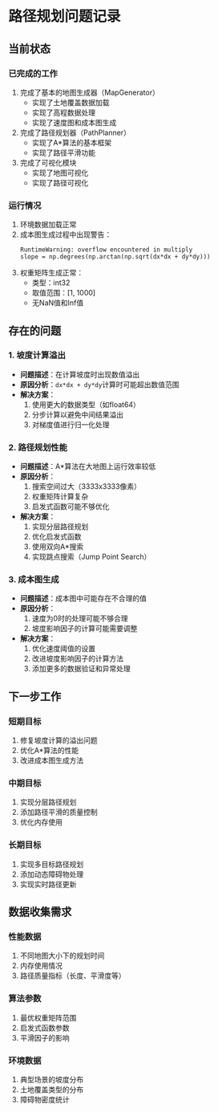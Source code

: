 # 路径规划问题记录

## 当前状态

### 已完成的工作
1. 完成了基本的地图生成器（MapGenerator）
   - 实现了土地覆盖数据加载
   - 实现了高程数据处理
   - 实现了速度图和成本图生成
2. 完成了路径规划器（PathPlanner）
   - 实现了A*算法的基本框架
   - 实现了路径平滑功能
3. 完成了可视化模块
   - 实现了地图可视化
   - 实现了路径可视化

### 运行情况
1. 环境数据加载正常
2. 成本图生成过程中出现警告：
   ```
   RuntimeWarning: overflow encountered in multiply
   slope = np.degrees(np.arctan(np.sqrt(dx*dx + dy*dy)))
   ```
3. 权重矩阵生成正常：
   - 类型：int32
   - 取值范围：[1, 1000]
   - 无NaN值和Inf值

## 存在的问题

### 1. 坡度计算溢出
- **问题描述**：在计算坡度时出现数值溢出
- **原因分析**：`dx*dx + dy*dy`计算时可能超出数值范围
- **解决方案**：
  1. 使用更大的数据类型（如float64）
  2. 分步计算以避免中间结果溢出
  3. 对梯度值进行归一化处理

### 2. 路径规划性能
- **问题描述**：A*算法在大地图上运行效率较低
- **原因分析**：
  1. 搜索空间过大（3333x3333像素）
  2. 权重矩阵计算复杂
  3. 启发式函数可能不够优化
- **解决方案**：
  1. 实现分层路径规划
  2. 优化启发式函数
  3. 使用双向A*搜索
  4. 实现跳点搜索（Jump Point Search）

### 3. 成本图生成
- **问题描述**：成本图中可能存在不合理的值
- **原因分析**：
  1. 速度为0时的处理可能不够合理
  2. 坡度影响因子的计算可能需要调整
- **解决方案**：
  1. 优化速度阈值的设置
  2. 改进坡度影响因子的计算方法
  3. 添加更多的数据验证和异常处理

## 下一步工作

### 短期目标
1. 修复坡度计算的溢出问题
2. 优化A*算法的性能
3. 改进成本图生成方法

### 中期目标
1. 实现分层路径规划
2. 添加路径平滑的质量控制
3. 优化内存使用

### 长期目标
1. 实现多目标路径规划
2. 添加动态障碍物处理
3. 实现实时路径更新

## 数据收集需求

### 性能数据
1. 不同地图大小下的规划时间
2. 内存使用情况
3. 路径质量指标（长度、平滑度等）

### 算法参数
1. 最优权重矩阵范围
2. 启发式函数参数
3. 平滑因子的影响

### 环境数据
1. 典型场景的坡度分布
2. 土地覆盖类型的分布
3. 障碍物密度统计 